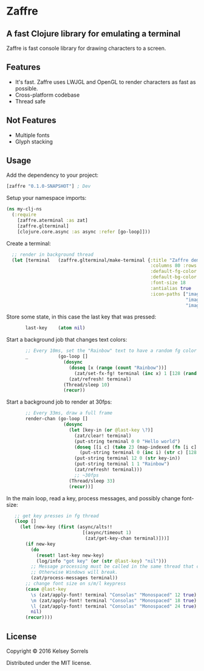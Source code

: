 # Zaffre

## A fast Clojure library for emulating a terminal

Zaffre is fast console library for drawing characters to a screen.

## Features
  * It's fast. Zaffre uses LWJGL and OpenGL to render characters as fast as possible.
  * Cross-platform codebase
  * Thread safe

## Not Features
  * Multiple fonts
  * Glyph stacking

## Usage

Add the dependency to your project:

```clojure
[zaffre "0.1.0-SNAPSHOT"] ; Dev
```

Setup your namespace imports:

```clojure
(ns my-clj-ns
  (:require
    [zaffre.aterminal :as zat]
    [zaffre.glterminal]
    [clojure.core.async :as async :refer [go-loop]]))
```

Create a terminal:

```clojure
  ;; render in background thread
  (let [terminal   (zaffre.glterminal/make-terminal {:title "Zaffre demo"
                                                     :columns 80 :rows 24
                                                     :default-fg-color [250 250 250]
                                                     :default-bg-color [5 5 8]
                                                     :font-size 18
                                                     :antialias true
                                                     :icon-paths ["images/icon-16x16.png"
                                                                  "images/icon-32x32.png"
                                                                  "images/icon-128x128.png"]})
```

Store some state, in this case the last key that was pressed:

```clojure
       last-key    (atom nil)
```

Start a background job that changes text colors:

```clojure
       ;; Every 10ms, set the "Rainbow" text to have a random fg color
       _           (go-loop []
                     (dosync
                       (doseq [x (range (count "Rainbow"))]
                         (zat/set-fx-fg! terminal (inc x) 1 [128 (rand 255) (rand 255)])))
                       (zat/refresh! terminal)
                     (Thread/sleep 10)
                     (recur))
```

Start a background job to render at 30fps:

```clojure
       ;; Every 33ms, draw a full frame
       render-chan (go-loop []
                     (dosync
                       (let [key-in (or @last-key \?)]
                         (zat/clear! terminal)
                         (put-string terminal 0 0 "Hello world")
                         (doseq [[i c] (take 23 (map-indexed (fn [i c] [i (char c)]) (range (int \a) (int \z))))]
                           (put-string terminal 0 (inc i) (str c) [128 (* 10 i) 0] [0 0 50]))
                         (put-string terminal 12 0 (str key-in))
                         (put-string terminal 1 1 "Rainbow")
                         (zat/refresh! terminal)))
                         ;; ~30fps
                       (Thread/sleep 33)
                       (recur))]
```

In the main loop, read a key, process messages, and possibly change font-size:

```clojure
   ;; get key presses in fg thread
   (loop []
     (let [new-key (first (async/alts!!
                            [(async/timeout 1)
                             (zat/get-key-chan terminal)]))]
       (if new-key
         (do
           (reset! last-key new-key)
           (log/info "got key" (or (str @last-key) "nil")))
         ;; Message processing must be called in the same thread that creates the terminal.
         ;; Otherwise Windows will break.
         (zat/process-messages terminal))
       ;; change font size on s/m/l keypress
       (case @last-key
         \s (zat/apply-font! terminal "Consolas" "Monospaced" 12 true)
         \m (zat/apply-font! terminal "Consolas" "Monospaced" 18 true)
         \l (zat/apply-font! terminal "Consolas" "Monospaced" 24 true)
         nil)
       (recur))))
```

## License

Copyright © 2016 Kelsey Sorrels

Distributed under the MIT license.
